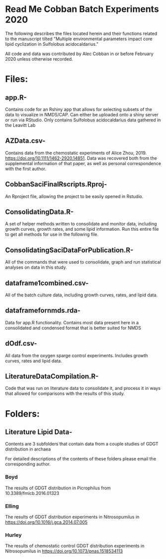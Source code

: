 # Read Me Cobban Batch Experiments 2020

The following describes the files located herein and their functions related to the manuscript tilted "Multiple environmental parameters impact core lipid cyclization in Sulfolobus acidocaldarius." 

All code and data was contributed by Alec Cobban in or before February 2020 unless otherwise recorded.

# Files:

## app.R-
Contains code for an Rshiny app that allows for selecting subsets of the data to visualize in NMDS/CAP. Can either be uploaded onto a shiny server or run via RStudio. Only contains Sulfolobus acidocaldarius data gathered in the Leavitt Lab

## AZData.csv-
Contains data from the chemostatic experiments of Alice Zhou, 2019. https://doi.org/10.1111/1462-2920.14851. Data was recovered both from the supplemental information of that paper, as well as personal correspondence with the first author. 

## CobbanSaciFinalRscripts.Rproj-
An Rproject file, allowing the project to be easily opened in Rstudio. 
## ConsolidatingData.R-
A set of helper methods written to consolidate and monitor data, including growth curves, growth rates, and some lipid information. Run this entire file to get all methods for use in the following file.

## ConsolidatingSaciDataForPublication.R-
All of the commands that were used to consolidate, graph and run statistical analyses on data in this study. 

## dataframe1combined.csv-
All of the batch culture data, including growth curves, rates, and lipid data.

## dataframefornmds.rda-
Data for app.R functionality. Contains most data present here in a consolidated and condensed format that is better suited for NMDS

## dOdf.csv-
All data from the oxygen sparge control experiments. Includes growth curves, rates and lipid data. 

## LiteratureDataCompilation.R-
Code that was run on literature data to consolidate it, and process it in ways that allowed for comparisons with the results of this study. 


# Folders:
## Literature Lipid Data-
Contents are 3 subfolders that contain data from a couple studies of GDGT distribution in archaea

For detailed descriptions of the contents of these folders please email the corresponding author.

### Boyd
The results of GDGT distribution in Picrophilus from 10.3389/fmicb.2016.01323


### Elling
The results of GDGT distribution experiments in Nitrosopumilus in https://doi.org/10.1016/j.gca.2014.07.005

### Hurley
The results of chemostatic control GDGT distribution experiments in Nitrosopumilus in https://doi.org/10.1073/pnas.1518534113
